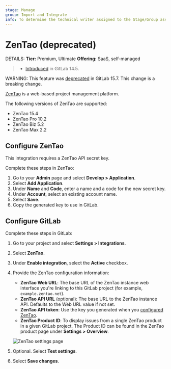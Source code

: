 ```yaml
---
stage: Manage
group: Import and Integrate
info: To determine the technical writer assigned to the Stage/Group associated with this page, see https://handbook.gitlab.com/handbook/product/ux/technical-writing/#assignments
---
```


# ZenTao (deprecated)

DETAILS:
**Tier:** Premium, Ultimate
**Offering:** SaaS, self-managed

> - [Introduced](https://gitlab.com/gitlab-org/gitlab/-/issues/338178) in GitLab 14.5.

WARNING:
This feature was [deprecated](https://gitlab.com/gitlab-org/gitlab/-/issues/377825) in GitLab 15.7.
This change is a breaking change.

[ZenTao](https://www.zentao.net/) is a web-based project management platform.

The following versions of ZenTao are supported:

- ZenTao 15.4
- ZenTao Pro 10.2
- ZenTao Biz 5.2
- ZenTao Max 2.2

## Configure ZenTao

This integration requires a ZenTao API secret key.

Complete these steps in ZenTao:

1. Go to your **Admin** page and select **Develop > Application**.
1. Select **Add Application**.
1. Under **Name** and **Code**, enter a name and a code for the new secret key.
1. Under **Account**, select an existing account name.
1. Select **Save**.
1. Copy the generated key to use in GitLab.

## Configure GitLab

Complete these steps in GitLab:

1. Go to your project and select **Settings > Integrations**.
1. Select **ZenTao**.
1. Under **Enable integration**, select the **Active** checkbox.
1. Provide the ZenTao configuration information:
   - **ZenTao Web URL**: The base URL of the ZenTao instance web interface you're linking to this GitLab project (for example, `example.zentao.net`).
   - **ZenTao API URL** (optional): The base URL to the ZenTao instance API. Defaults to the Web URL value if not set.
   - **ZenTao API token**: Use the key you generated when you [configured ZenTao](#configure-zentao).
   - **ZenTao Product ID**: To display issues from a single ZenTao product in a given GitLab project. The Product ID can be found in the ZenTao product page under **Settings > Overview**.

   ![ZenTao settings page](img/zentao_product_id.png)

1. Optional. Select **Test settings**.
1. Select **Save changes**.
